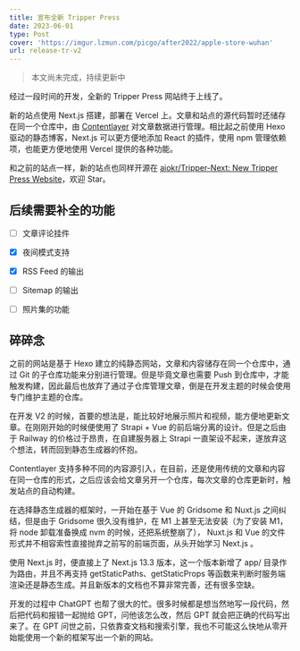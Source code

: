 ```yaml
---
title: 宣布全新 Tripper Press
date: 2023-06-01
type: Post
cover: 'https://imgur.lzmun.com/picgo/after2022/apple-store-wuhan'
url: release-tr-v2
---
```


> 本文尚未完成，持续更新中

经过一段时间的开发，全新的 Tripper Press 网站终于上线了。

新的站点使用 Next.js 搭建，部署在 Vercel 上。文章和站点的源代码暂时还储存在同一个仓库中，由 [Contentlayer](https://www.contentlayer.dev/) 对文章数据进行管理。相比起之前使用 Hexo 驱动的静态博客，Next.js 可以更方便地添加 React 的插件，使用 npm 管理依赖项，也能更方便地使用 Vercel 提供的各种功能。

和之前的站点一样，新的站点也同样开源在 [aiokr/Tripper-Next: New Tripper Press Website](https://github.com/aiokr/Tripper-Next)，欢迎 Star。

## 后续需要补全的功能

- [ ] 文章评论挂件
- [x] 夜间模式支持
- [x] RSS Feed 的输出
- [ ] Sitemap 的输出
- [ ] 照片集的功能


## 碎碎念

之前的网站是基于 Hexo 建立的纯静态网站，文章和内容储存在同一个仓库中，通过 Git 的子仓库功能来分别进行管理。但是毕竟文章也需要 Push 到仓库中，才能触发构建，因此最后也放弃了通过子仓库管理文章，倒是在开发主题的时候会使用专门维护主题的仓库。

在开发 V2 的时候，首要的想法是，能比较好地展示照片和视频，能方便地更新文章。在刚刚开始的时候便使用了 Strapi + Vue 的前后端分离的设计。但是之后由于 Railway 的价格过于昂贵，在自建服务器上 Strapi 一直架设不起来，遂放弃这个想法，转而回到静态生成器的怀抱。

Contentlayer 支持多种不同的内容源引入，在目前，还是使用传统的文章和内容在同一仓库的形式，之后应该会给文章另开一个仓库，每次文章的仓库更新时，触发站点的自动构建。

在选择静态生成器的框架时，一开始在基于 Vue 的 Gridsome 和 Nuxt.js 之间纠结，但是由于 Gridsome 很久没有维护，在 M1 上甚至无法安装（为了安装 M1，将 node 卸载准备换成 nvm 的时候，还把系统整崩了）， Nuxt.js 和 Vue 的文件形式并不相容索性直接抛弃之前写的前端页面，从头开始学习 Next.js 。

使用 Next.js 时，便直接上了 Next.js 13.3 版本，这一个版本新增了 app/ 目录作为路由，并且不再支持 getStaticPaths、getStaticProps 等函数来判断时服务端渲染还是静态生成。并且新版本的文档也不算非常完善，还有很多空缺。

开发的过程中 ChatGPT 也帮了很大的忙。很多时候都是想当然地写一段代码，然后把代码和报错一起抛给 GPT，问他该怎么改，然后 GPT 就会把正确的代码写出来了。在 GPT 问世之前，只依靠查文档和搜索引擎，我也不可能这么快地从零开始能使用一个新的框架写出一个新的网站。
